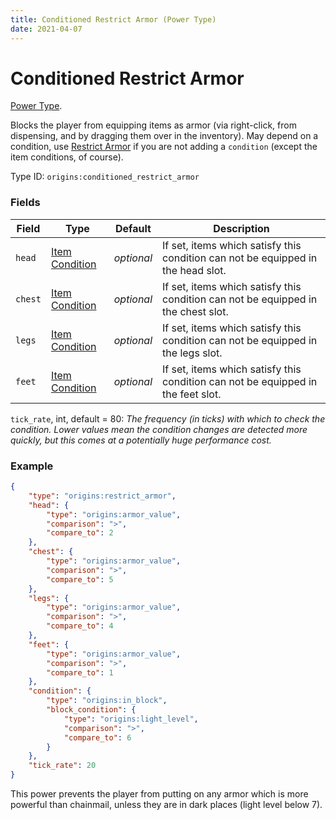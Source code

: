 ```yaml
---
title: Conditioned Restrict Armor (Power Type)
date: 2021-04-07
---
```

# Conditioned Restrict Armor

[Power Type](../power_types.md).

Blocks the player from equipping items as armor (via right-click, from dispensing, and by dragging them over in the inventory). May depend on a condition, use [Restrict Armor](restrict_armor.md) if you are not adding a `condition` (except the item conditions, of course).

Type ID: `origins:conditioned_restrict_armor`

### Fields

Field  | Type | Default | Description
-------|------|---------|-------------
`head` | [Item Condition](../item_conditions.md) | _optional_ | If set, items which satisfy this condition can not be equipped in the head slot.
`chest` | [Item Condition](../item_conditions.md) | _optional_ | If set, items which satisfy this condition can not be equipped in the chest slot.
`legs` | [Item Condition](../item_conditions.md) | _optional_ | If set, items which satisfy this condition can not be equipped in the legs slot.
`feet` | [Item Condition](../item_conditions.md) | _optional_ | If set, items which satisfy this condition can not be equipped in the feet slot.

`tick_rate`, int, default = 80: _The frequency (in ticks) with which to check the condition. Lower values mean the condition changes are detected more quickly, but this comes at a potentially huge performance cost._

### Example
```json
{
  	"type": "origins:restrict_armor",
  	"head": {
    	"type": "origins:armor_value",
    	"comparison": ">",
    	"compare_to": 2
  	},
  	"chest": {
    	"type": "origins:armor_value",
    	"comparison": ">",
    	"compare_to": 5
  	},
  	"legs": {
    	"type": "origins:armor_value",
    	"comparison": ">",
    	"compare_to": 4
  	},
  	"feet": {
    	"type": "origins:armor_value",
    	"comparison": ">",
    	"compare_to": 1
	},
	"condition": {
		"type": "origins:in_block",
		"block_condition": {
			"type": "origins:light_level",
			"comparison": ">",
			"compare_to": 6
		}
	},
	"tick_rate": 20
}
```
This power prevents the player from putting on any armor which is more powerful than chainmail, unless they are in dark places (light level below 7).
